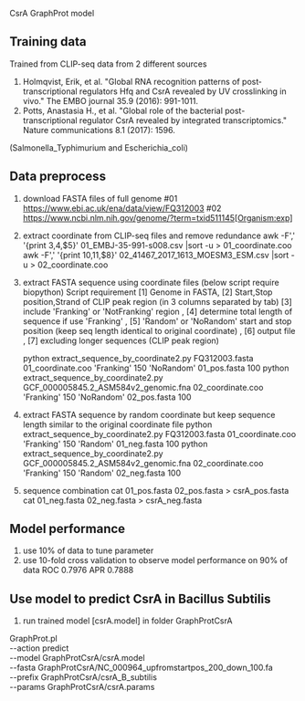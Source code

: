 CsrA GraphProt model 

## Training data ##
Trained from CLIP-seq data from 2 different sources
1. Holmqvist, Erik, et al. "Global RNA recognition patterns of post‐transcriptional regulators Hfq and CsrA revealed by UV crosslinking in vivo." The EMBO journal 35.9 (2016): 991-1011.
2. Potts, Anastasia H., et al. "Global role of the bacterial post-transcriptional regulator CsrA revealed by integrated transcriptomics." Nature communications 8.1 (2017): 1596.

(Salmonella_Typhimurium and Escherichia_coli)

## Data preprocess ##
1. download FASTA files of full genome
	#01 https://www.ebi.ac.uk/ena/data/view/FQ312003
	#02 https://www.ncbi.nlm.nih.gov/genome/?term=txid511145[Organism:exp]

2. extract coordinate from CLIP-seq files and remove redundance
	awk -F',' '{print $3,$4,$5}' 01_EMBJ-35-991-s008.csv |sort -u > 01_coordinate.coo
	awk -F',' '{print $10,$11,$8}' 02_41467_2017_1613_MOESM3_ESM.csv |sort -u > 02_coordinate.coo

3. extract FASTA sequence using coordinate files (below script require biopython)
	Script requirement [1] Genome in FASTA, [2] Start,Stop position,Strand of CLIP peak region (in 3 columns separated by tab) [3] include 'Franking' or 'NotFranking' region , [4] determine total length of sequence if use 'Franking' , [5] 'Random' or 'NoRandom' start and stop position (keep seq length identical to original coordinate) , [6] output file , [7] excluding longer sequences (CLIP peak region)

	python extract_sequence_by_coordinate2.py FQ312003.fasta 01_coordinate.coo 'Franking' 150 'NoRandom' 01_pos.fasta 100
	python extract_sequence_by_coordinate2.py GCF_000005845.2_ASM584v2_genomic.fna 02_coordinate.coo 'Franking' 150 'NoRandom' 02_pos.fasta 100

4. extract FASTA sequence by random coordinate but keep sequence length similar to the original coordinate file
	python extract_sequence_by_coordinate2.py FQ312003.fasta 01_coordinate.coo 'Franking' 150 'Random' 01_neg.fasta 100
	python extract_sequence_by_coordinate2.py GCF_000005845.2_ASM584v2_genomic.fna 02_coordinate.coo 'Franking' 150 'Random' 02_neg.fasta 100

5. sequence combination
cat 01_pos.fasta 02_pos.fasta > csrA_pos.fasta
cat 01_neg.fasta 02_neg.fasta > csrA_neg.fasta

## Model performance ##
1. use 10% of data to tune parameter
2. use 10-fold cross validation to observe model performance on 90% of data
	ROC	0.7976
	APR	0.7888

## Use model to predict CsrA in Bacillus Subtilis ##
1. run trained model [csrA.model] in folder GraphProtCsrA

GraphProt.pl \
--action predict \
--model  GraphProtCsrA/csrA.model \
--fasta    GraphProtCsrA/NC_000964_upfromstartpos_200_down_100.fa \
--prefix   GraphProtCsrA/csrA_B_subtilis \
--params   GraphProtCsrA/csrA.params


